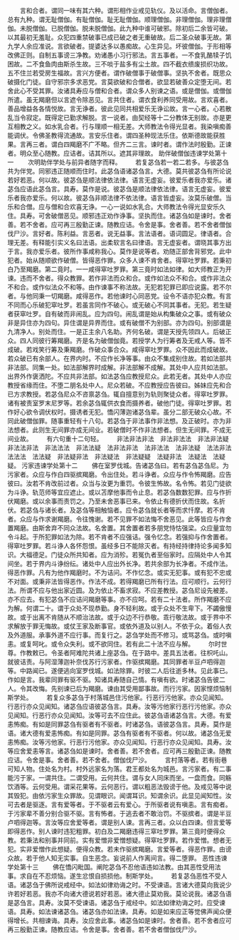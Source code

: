 <!-- { "loadSidebar": true } -->
　　言和合者。谓同一味有其六种。谓形相作业戒见轨仪。及以活命。言僧伽者。总有九种。谓无耻僧伽。有耻僧伽。耻无耻僧伽。顺理僧伽。非理僧伽。理非理僧伽。未脱僧伽。已脱僧伽。脱未脱僧伽。此九种中谁可破邪。除初后二余皆可破。以其最初无羞耻。众犯四重禁破事已成已破之者无重破故。后二圣众破事无故。第九学人余应准说。言欲破者。提婆达多以愚痴故。心生异见。坏彼僧伽。于形相等改佛正则。自制五事谤三净教。劝诸愚小习行邪法。言五事者。一不食乳酪犊子饥困故。二不食鱼肉由斯杀生故。三不啖于盐多有尘土故。四不截衣缋废损织功故。五不住兰若受房生福故。言兴方便者。谓作破僧事于破僧事。坚执不舍者。既思众破摄化门徒。自守邪宗多求恶党。言莫欲破和合僧者。欲显若破善众定堕无间。若舍此心不受其罪。汝诸具寿应与僧和合者。谓众多人别谏之语。或是僧伽。或僧伽所遣。虽无羯磨但以言遮令除恶见。言共住者。谓衣食利养同受用故。言欢喜者。善品增益各各情悦故。言无诤者。彼此见同共相爱乐无诤讼故。言一心者。心若散乱当令寂定。既得定已勤求解脱。言一说者。由契经等十二分教体无别故。亦是更互相教之义。如水乳合者。行与理顺一相无差。大师教法令得光显者。我染嗔痴善能调伏。令佛圣教得流通故。言安乐住者。谓四圣种现法乐住。依斯德故能获胜果。言再三者。谓白四羯磨不广不略。但齐二三言。谏时者。谓作法时殷勤。正谏者。明众至心随教。应诘者。诘其所以。遮其非理故。
助伴破僧伽违谏学处第十一
　　次明助伴学处与前异者随字而释。
　　若复苾刍若一若二若多。与彼苾刍共为伴党。同邪违正随顺而住时。此苾刍语诸苾刍言。大德。莫共彼苾刍有所论说若好若恶。何以故。彼苾刍是顺法律依法律。语言无虚妄。彼爱乐者我亦爱乐。诸苾刍应语此苾刍言。具寿。莫作是说。彼苾刍是顺法律依法律。语言无虚妄。彼爱乐者我亦爱乐。何以故。彼苾刍非顺法律不依法律。语言皆虚妄。汝莫乐破僧。当乐和合僧。应与僧和合欢喜无诤。一心一说如水乳合。大师教法令得光显安乐久住。具寿。可舍破僧恶见。顺邪违正劝作诤事。坚执而住。诸苾刍如是谏时。舍者善。若不舍者。应可再三殷勤正谏。随教应诘。令舍是事。舍者善。若不舍者僧伽伐尸沙。言好者。陈利益。言恶者。说无益事。言法语者。语词圆足。律语者。合理无差。有释能引实义名曰法语。出柔软言名曰律语。言无虚妄者。谓晓其事方出于言。我亦爱乐者。彼所作事咸称我心。莫作是说等者。劝随正部舍背邪党。此中犯者。始从随顺欲作破僧。皆得恶作罪。众多人谏不肯舍者。得窣吐罗罪。若秉初白乃至羯磨。第二竟时。一一咸得窣吐罗罪。第三竟时如法如律。如大师教正为开谏。违而不舍者。得众教罪。若作非法而众和合。或作如法众不和合。或作非法众不和合。或作似法众不和等。由作谏事不称法故。无犯若犯罪已即应说露。若不尔者。与他同秉一切羯磨。咸得恶作。若他谏时心同恶党。设令不语亦犯众教。有言不同而心乐破犯窣吐罗。若虽言同作不破心。或无破心不同其事者。无犯。若生疑者获窣吐罗。自有破而非闹乱。应为四句。闹乱谓是始从构集破众之事。或有破众非是异住亦为四句。异住谓是异界而住。或有破僧不为别部。亦为四句。别部谓是九清净人。别处而住。一是正主余八名助。齐何名破。谓是天授先领四人。后破正众。四人同彼行筹羯磨。齐是名为破僧伽竟。若授学人为行筹者及无戒人等。皆不成破。若戏笑行筹及秉羯磨。作破众事合众。咸得窣吐罗罪。众不因此而成破故。若众破已有余部人。在界内时。不应作长净等事。由众不集成别住故。若如法部共非法部。同集一处。如法部解界时成解。非法部解不成解。其处中人应共如法部。出界外作褒洒陀。不应共非法部。如法苾刍应教授尼众。此若无者。其处中人亦应教授省缘而住。不堕二朋名处中人。尼众若破。不应教授应告彼曰。姊妹应先和合已方求教授。若苾刍尼众不咨禀苾刍。辄自擅意别为轨则聚徒众者。得窣吐罗罪。诸有被责室罗末尼罗等。若余苾刍辄供衣食而摄养者。破他门徒。得窣吐罗罪。若作好心欲令调伏权时。摄诱者无犯。憍闪薄迦诸苾刍辈。虽分二部无破众心故。不同此破僧伽罪。随事重轻有十八句。若苾刍于非法事作非法想。及正破时。亦为非法想者。此则生无间罪亦成无间业。若破僧时不作非法想者。但生无间罪。不成无间业故。
　　有六句重十二句轻。
　　非法非法非法　非法非法法　非法非法疑　非法法非法　非法法法　非法法疑　法非法非法　法非法法　法非法疑　法法非法　法法法　法法疑　非法疑非法　非法疑法　非法疑疑　法疑非法　法疑法　法疑疑。
污家违谏学处第十二
　　佛在室罗伐城。告诸苾刍曰。若有苾刍苾刍尼。为污家者。众应与作白四驱摈羯磨。令出住处。若斗诤者。众应与作令怖羯磨。应告彼曰。汝若不肯改前过者。众当与汝更为重罚。令彼生怖故。名令怖。若见门徒欲为斗诤。轨范师等宜应遮止。或以苫摩他事而令止息。若苾刍数数犯罪。应与作折伏羯磨。或以余事而责罚之。乃至未舍恶事已来。令依止有德折伏而住故。名折伏。若苾刍与诸长者。及苾刍等相触恼者。应令苾刍就长者等而求忏摩。若不肯者。众应与作求谢羯磨。令往愧谢。若不见罪不如法悔不舍恶见。此等皆应与作舍置羯磨。由斯舍弃不同众法故。名舍置。其舍置者若多朋党恃怙强梁。众应量宜勿令斗起。于所犯罪如法为除。若不肯者不应强诘。强令忆念。若强抑与作舍置者。得窣吐罗罪。若斗诤人各怀怨恨。虽经多日不能除灭者。有持经持律持论多闻多知识。大福德足。门徒众所共知者。应为消殄。若冤仇者至俗家时。应隔处中人令其间坐。若于界内斗诤纷纭。诸处中人应出外长净。若共余部为长净者。不成作法。得恶作罪。凡有为他作羯磨时。不为诘问。不作忆念。或实无犯事。或有犯不忠或不对面。或秉非法皆得恶作。作法不成。若得羯磨已所有行法。应可顺行。云何行法。所谓不应与他出家近圆。及为依止不畜求寂。不应差教授。苾刍尼设先被差。亦不应去。有犯苾刍不应诘问羯磨等事。亦不应呵。若有二十法者。所作羯磨不应为解。何谓二十。谓于众处不现恭勤。身不轻利故。或于众处不生卑下。不蠲傲慢故。或于出离不肯随从不顺治法故。或于众边不行恭敬。乖行敬法故。或于界中不求解放于罪无悔故。或仗王家及断事官。或依外道及以别人。不依于众。着俗人衣及外道服。承事外道不应行事。而复行之。苾刍学处而不修习。或骂苾刍。或时嗔恚。或复呵叱。或令众失利。或不欲同住。若有此二十法不应与解。
　　尔时世尊。作教敕已。令圣者阿难陀共诸上座苾刍。在于路中。差具五法者。往枳吒山。就彼诘责。与阿湿薄迦补奈伐苏行污家者。作驱摈羯磨。其同罪者半豆卢呬得迦等。中路闻已。遂便逃向室罗伐城。如法除罪。时彼二人后往逝多林。见此事已。作如是言。我辈同罪有驱不驱。知诸具寿随自己情。有嗔有欲。时诸苾刍告彼二人。令其改悔。先别谏已后为羯磨。谏由其受用鄙事故。而行污家。因家悭烦恼制斯学处。
　　若复众多苾刍于村落城邑住污他家。行恶行污他家。亦众见闻知。行恶行亦众见闻知。诸苾刍应语彼苾刍言。具寿。汝等污他家行恶行污他家。亦众见闻知。行恶行亦众见闻知。汝等可去不应住此。彼苾刍语诸苾刍言。大德。有爱恚怖痴。有如是同罪苾刍有驱者有不驱者。时诸苾刍。语彼苾刍言。具寿。莫作是语。诸大德有爱恚怖痴。有如是同罪。苾刍有驱者有不驱者。何以故。诸苾刍无爱恚怖痴。汝等污他家。行恶行污他家。亦众见闻知。行恶行亦众见闻知。具寿。汝等应舍爱恚等言。诸苾刍如是谏时。舍者善。若不舍者。应可再三殷勤正谏。随教应诘。令舍是事。舍者善。若不舍者。僧伽伐尸沙。
　　言村落等者。若有街巷可知人物。住处名为村。村外远家名为落。君王都处名为城邑。言污家者。有二事能污于家。一谓共住。二谓受用。云何共住。谓与女人同床而坐。一盘而食。同觞饮酒等。云何受用。谓采花果等。云何恶行。谓以粗恶法毁谤于他。及戒见等中说其毁犯。由依污家生众罪故。见谓眼识。闻谓耳识。知谓余识。此显见闻知性。汝可去者是驱逐。言有爱等者。于不驱者云有爱心。于所驱者说有嗔恚。言有痴者。于污家辈不善分别合驱不驱。言有怖者。于逃去者不敢治罚。不驱摈者。谓是半豆卢呬得迦等。言汝等应舍爱等者。谓是别人谏。言再三者。众以白四谏。但言爱等即得恶作。别人谏时违犯粗罪。初白及二羯磨违得三窣吐罗罪。第三竟时便得众教。若秉法和别事并同前。实有爱憎非爱憎想疑。得窣吐罗罪。若作爱憎。想者无犯。实非爱憎作此想疑。便得众教。若未作驱摈羯磨。言爱等者。得恶作罪。由谤众故。若于他人知无实事。自生恶念。妄说前人作离间言。得二堕罪。
恶性违谏学处第十三
　　佛在憍闪毗国。阐陀苾刍不忍他语违如法教。由其恶性受用法事。求自在不忍烦恼。遂生忿恨自损损他。制斯学处。
　　若复苾刍恶性不受人语。诸苾刍于佛所说戒经中。如法如律劝诲之时。不受谏语。言诸大德莫向我说少许若好若恶。我亦不向诸大德说若好若恶。诸大德止莫劝我。莫论说我。诸苾刍语是苾刍言。具寿。汝莫不受谏语。诸苾刍于戒经中。如法如律劝诲之时。应受谏语。具寿。如法谏诸苾刍。诸苾刍亦如法谏。具寿。如是如来应正等觉佛声闻众便得增长。共相谏诲。具寿。汝应舍此事。诸苾刍如是谏时。舍者善。若不舍者应可再三殷勤正谏。随教应诘。令舍是事。舍者善。若不舍者僧伽伐尸沙。
